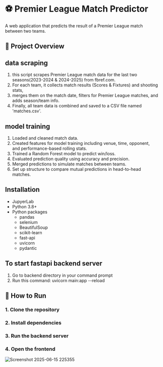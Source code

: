 # ⚽ Premier League Match Predictor
A web application that predicts the result of a Premier League match between two teams.
## 📌 Project Overview
## data scraping
1. this script scrapes Premier League match data for the last two seasons(2023-2024 & 2024-2025) from fbref.com.
2. For each team, it collects match results (Scores & Fixtures) and shooting stats,
3. merges them on the match date, filters for Premier League matches, and adds season/team info.
4. Finally, all team data is combined and saved to a CSV file named 'matches.csv'.
## model training
1. Loaded and cleaned match data.
2. Created features for model training including venue, time, opponent, and performance-based rolling stats.
3. Trained a Random Forest model to predict win/loss.
4. Evaluated prediction quality using accuracy and precision.
5. Merged predictions to simulate matches between teams.
6. Set up structure to compare mutual predictions in head-to-head matches.
## Installation
- JupyerLab
- Python 3.8+
- Python packages
  - pandas
  - selenium
  - BeautifulSoup
  - scikit-learn
  - fast-api
  - uvicorn
  - pydantic
## To start fastapi backend server
1. Go to backend directory in your command prompt
2. Run this command: uvicorn main:app --reload
## 🚀 How to Run
### 1. Clone the repository
### 2. Install dependencies
### 3. Run the backend server
### 4. Open the frontend

![Screenshot 2025-06-15 225355](https://github.com/user-attachments/assets/0a870241-f78e-4da9-a392-911d20ce0960)
